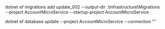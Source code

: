 dotnet ef migrations add update_002 --output-dir .\Infrastructure\Migrations --project AccountMicroService --startup-project AccountMicroService

dotnet ef database update --project AccountMicroService --connection ""